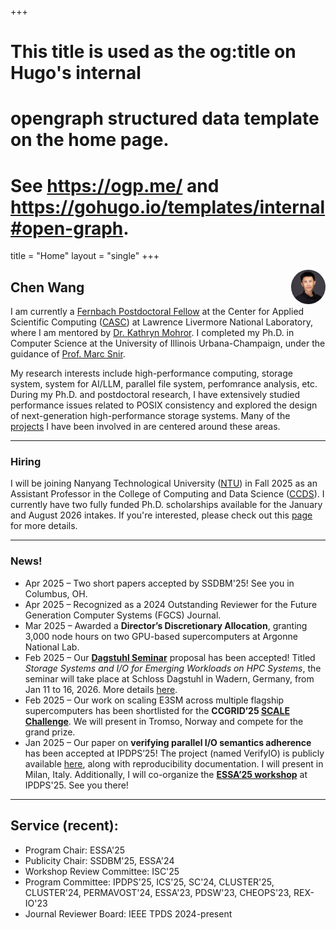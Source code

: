 +++
# This title is used as the og:title on Hugo's internal
# opengraph structured data template on the home page.
# See https://ogp.me/ and https://gohugo.io/templates/internal#open-graph.
title = "Home"
layout = "single"
+++

[<img src="/static/images/headshot.jpeg" style="max-width:11%;min-width:30px;border-radius:50%;float:right;" alt="Github repo" />](https://wangchen.io)

## Chen Wang

<!--Contact: wang116@llnl.gov-->

I am currently a [Fernbach Postdoctoral Fellow](https://computing.llnl.gov/about/people-highlights/chen-wang) at the Center for Applied Scientific Computing ([CASC](https://computing.llnl.gov/casc)) at Lawrence Livermore National Laboratory, where I am mentored by [Dr. Kathryn Mohror](https://people.llnl.gov/mohror1).
I completed my Ph.D. in Computer Science at the University of Illinois Urbana-Champaign, under the guidance of [Prof. Marc Snir](https://snir.cs.illinois.edu).

My research interests include high-performance computing, storage system, system for AI/LLM, parallel file system, perfomrance analysis, etc. During my Ph.D. and postdoctoral research, I have extensively studied performance issues related to POSIX consistency and explored the design of next-generation high-performance storage systems. Many of the [projects](/projects) I have been involved in are centered around these areas.
<!--
If you want to read more about this issue, please see this post.
-->

---

### Hiring

I will be joining Nanyang Technological University ([NTU](https://www.ntu.edu.sg/)) in Fall 2025 as an Assistant Professor in the College of Computing and Data Science ([CCDS](https://www.ntu.edu.sg/computing)). I currently have two fully funded Ph.D. scholarships available for the January and August 2026 intakes. If you're interested, please check out this [page](/hiring) for more details.

---

### News!
- Apr 2025 – Two short papers accepted by SSDBM'25! See you in Columbus, OH.
- Apr 2025 – Recognized as a 2024 Outstanding Reviewer for the Future Generation Computer Systems (FGCS) Journal.
- Mar 2025 – Awarded a **Director’s Discretionary Allocation**, granting 3,000 node hours on two GPU-based supercomputers at Argonne National Lab.
- Feb 2025 – Our **[Dagstuhl Seminar](https://www.dagstuhl.de/en/seminars/dagstuhl-seminars)** proposal has been accepted! Titled *Storage Systems and I/O for Emerging Workloads on HPC Systems*, the seminar will take place at Schloss Dagstuhl in Wadern, Germany, from Jan 11 to 16, 2026. More details [here](https://www.dagstuhl.de/26032).
- Feb 2025 – Our work on scaling E3SM across multiple flagship supercomputers has been shortlisted for the **CCGRID’25 [SCALE Challenge](https://site.uit.no/ccgrid2025/scale-challenge/)**. We will present in Tromso, Norway and compete for the grand prize.
- Jan 2025 – Our paper on **verifying parallel I/O semantics adherence** has been accepted at IPDPS’25! The project (named VerifyIO) is publicly available [here](https://github.com/wangvsa/VerifyIO), along with reproducibility documentation. I will present in Milan, Italy. Additionally, I will co-organize the **[ESSA’25 workshop](https://sites.google.com/view/essa-2025/)** at IPDPS'25. See you there!

---

## Service (recent):

- Program Chair: ESSA'25
- Publicity Chair: SSDBM'25, ESSA'24
- Workshop Review Committee: ISC'25
- Program Committee: IPDPS'25, ICS'25, SC'24, CLUSTER'25, CLUSTER'24, PERMAVOST'24, ESSA'23, PDSW'23, CHEOPS'23, REX-IO'23
- Journal Reviewer Board: IEEE TPDS 2024-present


